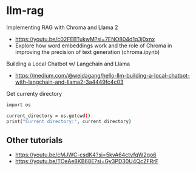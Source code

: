 # llm-rag
Implementing RAG with Chroma and Llama 2
- https://youtu.be/c02FEBTukwM?si=7ENO804d1q3j0xnx
- Explore how word embeddings work and the role of Chroma in improving the precision of text generation (chroma.ipynb)

Building a Local Chatbot w/ Langchain and Llama
- https://medium.com/@weidagang/hello-llm-building-a-local-chatbot-with-langchain-and-llama2-3a4449fc4c03

Get currenty directory
```bash
import os

current_directory = os.getcwd()
print("Current directory:", current_directory)

```

## Other tutorials
- https://youtu.be/cMJWC-csdK4?si=5kvA64ctvfqW2go6
- https://youtu.be/TOeAe8KB68E?si=Gy3PD30U4QcZFRrF